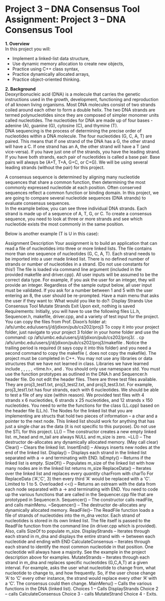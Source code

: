# Project 3 – DNA Consensus Tool<br>Assignment: Project 3 – DNA Consensus Tool

**1. Overview**<br>
In this project you will:<br>
- Implement a linked-list data structure,
- Use dynamic memory allocation to create new objects,
- Practice using C++ class syntax, 
- Practice dynamically allocated arrays, 
- Practice object-oriented thinking. 

**2. Background**<br>
Deoxyribonucleic acid (DNA) is a molecule that carries the genetic instructions used in the growth, development, functioning and reproduction of all known living organisms. Most DNA molecules consist of two strands coiled around each other to form a double helix. The two DNA strands are termed polynucleotides since they are composed of simpler monomer units called nucleotides. The nucleotides for DNA are made up of four bases - adenine (A), guanine (G), cytosine (C), and thymine (T).<br>
DNA sequencing is the process of determining the precise order of nucleotides within a DNA molecule. The four nucleotides (G, C, A, T) are paired. This means that if one strand of the DNA has a G, the other strand will have a C. If one strand has an A, the other strand will have a T (and vice-versa). If you have just one of the strands, you have the leading strand. If you have both strands, each pair of nucleotides is called a base pair. Base pairs will always be (A+T, T+A, G+C, or C+G). We will be using several leading strands (without the pair) for this project.<br>

A consensus sequence is determined by aligning many nucleotide sequences that share a common function, then determining the most commonly expressed nucleotide at each position. Often conserved sequences reflect a common function or binding domain. In this project, we are going to compare several nucleotide sequences (DNA strands) to evaluate consensus sequences.<br>
In the example below, you can see three individual DNA strands. Each strand is made up of a sequence of A, T, G, or C. To create a consensus sequence, you need to look at three or more strands and see which nucleotide exists the most commonly in the same position.

Below is another example (T is U in this case):

Assignment Description
Your assignment is to build an application that can read a file of nucleotides into three or more linked lists. 
The file contains more than one sequence of nucleotides (G, C, A, T).
Each strand needs to be imported into a user made linked list. 
There is no defined number of strands or number of nucleotides in a strand. (Do not use constants for this!)
The file is loaded via command line argument (included in the provided makefile and driver.cpp). 
All user inputs will be assumed to be the correct data type. For example, if you ask the user for an integer, they will provide an integer.
Regardless of the sample output below, all user input must be validated. If you ask for a number between 1 and 5 with the user entering an 8, the user should be re-prompted.
Have a main menu that asks the user if they want to:
What would you like to do?:
Display Strands
Use Consensus Tool
Mutate Strands
Exit
Upon exit, nothing is saved
Requirements:
Initially, you will have to use the following files LL.h, Sequencer.h, makefile, driver.cpp, and a variety of test input for the project. You can copy the files from Prof. Dixon’s folder at:
/afs/umbc.edu/users/j/d/jdixon/pub/cs202/proj3
To copy it into your project folder, just navigate to your project 3 folder in your home folder and use the command:
cp /afs/umbc.edu/users/j/d/jdixon/pub/cs202/proj3/*.* .
cp /afs/umbc.edu/users/j/d/jdixon/pub/cs202/proj3/makefile .
Notice the trailing period is required (it says copy it into this folder) and you need a second command to copy the makefile (*.* does not copy the makefile).
The project must be completed in C++. You may not use any libraries or data structures that we have not learned in class. Libraries we have learned include <iostream>, <fstream>, <iomanip>, <vector>, <cstdlib>, <time.h>, <cmath> and <string>. You should only use namespace std.
You must use the function prototypes as outlined in the DNA.h and Sequencer.h header file. Do not edit the header files.
There are three test files available. They are proj3_test1.txt, proj3_test2.txt, and proj3_test3.txt. For example, proj3_test1.txt has four strands, each with 6 nucleotides. We should be able to test a file of any size (within reason). We provided test files with 4 strands x 6 nucleotides, 6 strands x 25 nucleotides, and 12 strands x 150 nucleotides.
You need to write the functions for the class (LL.cpp) based on the header file (LL.h). The Nodes for the linked list that you are implementing are structs that hold two pieces of information – a char and a pointer to the next node. This linked list should work for anything that has just a single char as the data (it is not specific to this purpose). Do not use the STL for this project.
LL() – The constructor creates a new empty linked list. m_head and m_tail are always NULL and m_size is zero.
~LL() – The destructor de-allocates any dynamically allocated memory. (May call clear)
Clear() – Clears the linked list.
InsertEnd() – Always inserts new nodes at the end of the linked list.
Display() – Displays each strand in the linked list separated with a -> and terminating with END.
IsEmpty() – Returns if the linked list is empty.
SizeOf() – Populates m_size of the linked list with how many nodes are in the linked list returns m_size
ReplaceData() – Iterates over the linked list and replaces every *quantity* charFrom with charTo For ReplaceData ('A','C', 3) then every third 'A' would be replaced with a 'C'. Limited to 1 to 5.
Overloaded <<() – Returns an ostream with the data from each node separated with a -> and terminating with END.
You need to code up the various functions that are called in the Sequencer.cpp file that are prototyped in Sequencer.h.
Sequencer() – The constructor calls readFile, and calls mainMenu.
~Sequencer() – The destructor de-allocates any dynamically allocated memory. 
ReadFile()– The ReadFile function loads a file of strands of nucleotides into the m_dna vector. Each strand of nucleotides is stored in its own linked list. The file itself is passed to the ReadFile function from the command line (in driver.cpp which is provided). Also, calls SizeOf to populate m_size.
DisplayStrands – Iterates through each strand in m_dna and displays the entire strand with -> between each nucleotide and ending with END
CalculateConsensus – Iterates through each strand to identify the most common nucleotide in that position. One nucleotide will always have a majority. See the example in the project description above for examples.
MutateStrands – Iterates through each strand in m_dna and replaces specific nucleotides (G,C,A,T) at a given interval. For example, asks the user what nucleotide to change from, what nucleotide to change to, and how frequently. So, if the user chose change ‘A’ to ‘C’ every other instance, the strand would replace every other ‘A’ with a ‘C’. The consensus could then change.
MainMenu() – Calls the various functions in the DNA (linked list).
Choices 1 – Calls DisplayStrands
Choice 2 – calls CalculateConsensus
Choice 3 - calls MutateStrand 
Choice 4 - Exits.
